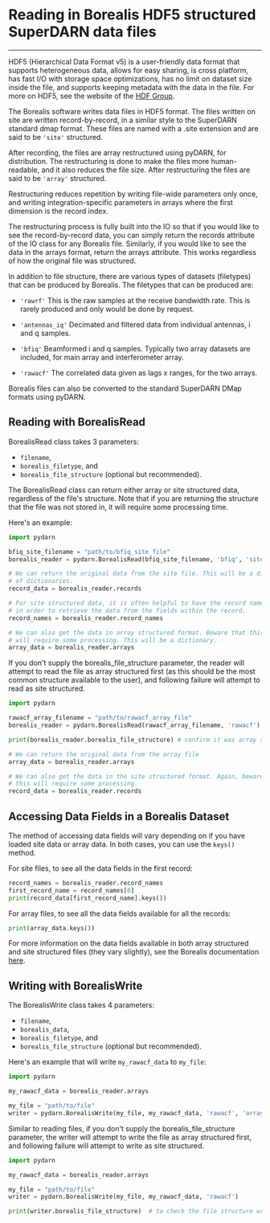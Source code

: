 # Reading in Borealis HDF5 structured SuperDARN data files
---

HDF5 (Hierarchical Data Format v5) is a user-friendly data format that supports
heterogeneous data, allows for easy sharing, is cross platform, has fast I/O
with storage space optimizations, has no limit on dataset size inside the file,
and supports keeping metadata with the data in the file. For more on
HDF5, see the website of the [HDF Group](www.hdfgroup.org).

The Borealis software writes data files in HDF5 format. The files written on
site are written record-by-record, in a similar style to the SuperDARN standard
dmap format. These files are named with a .site extension and are said to be
`'site'` structured.

After recording, the files are array restructured using pyDARN, for distribution.
The restructuring is done to make the files more human-readable, and it also
reduces the file size. After restructuring the files are said to be `'array'`
structured.

Restructuring reduces repetition by writing file-wide parameters only once,
and writing integration-specific parameters in arrays where the first
dimension is the record index.

The restructuring process is fully built into the IO so that if you would like to see
the record-by-record data, you can simply return the records attribute of the
IO class for any Borealis file. Similarly, if you would like to see the data in
the arrays format, return the arrays attribute. This works regardless of how
the original file was structured.

In addition to file structure, there are various types of datasets (filetypes)
that can be produced by Borealis. The filetypes that can be produced are:


- `'rawrf'`
This is the raw samples at the receive bandwidth rate. This is rarely
produced and only would be done by request.


- `'antennas_iq'`
Decimated and filtered data from individual antennas, i and q samples.


- `'bfiq'`
Beamformed i and q samples. Typically two array datasets are included,
for main array and interferometer array.


- `'rawacf'`
The correlated data given as lags x ranges, for the two arrays.

Borealis files can also be converted to the standard SuperDARN DMap formats
using pyDARN.

## Reading with BorealisRead

BorealisRead class takes 3 parameters:

- `filename`,
- `borealis_filetype`, and
- `borealis_file_structure` (optional but recommended).

The BorealisRead class can return either array or site structured data,
regardless of the file's structure. Note that if you are returning the structure
that the file was not stored in, it will require some processing time.

Here's an example:

```python
import pydarn

bfiq_site_filename = "path/to/bfiq_site_file"
borealis_reader = pydarn.BorealisRead(bfiq_site_filename, 'bfiq', 'site')

# We can return the original data from the site file. This will be a dictionary
# of dictionaries.
record_data = borealis_reader.records

# For site structured data, it is often helpful to have the record names alone
# in order to retrieve the data from the fields within the record.
record_names = borealis_reader.record_names

# We can also get the data in array structured format. Beware that this
# will require some processing. This will be a dictionary.
array_data = borealis_reader.arrays
```

If you don't supply the borealis_file_structure parameter, the reader will
attempt to read the file as array structured first (as this should be the most
common structure available to the user), and following failure will attempt to
read as site structured.

```python
import pydarn

rawacf_array_filename = "path/to/rawacf_array_file"
borealis_reader = pydarn.BorealisRead(rawacf_array_filename, 'rawacf')

print(borealis_reader.borealis_file_structure) # confirm it was array structured

# We can return the original data from the array file
array_data = borealis_reader.arrays

# We can also get the data in the site structured format. Again, beware that
# this will require some processing.
record_data = borealis_reader.records
```

## Accessing Data Fields in a Borealis Dataset

The method of accessing data fields will vary depending on if you have loaded
site data or array data. In both cases, you can use the `keys()` method.

For site files, to see all the data fields in the first record:
```python
record_names = borealis_reader.record_names
first_record_name = record_names[0]
print(record_data[first_record_name].keys())
```

For array files, to see all the data fields available for all the records:
```python
print(array_data.keys())
```

For more information on the data fields available in both array structured
and site structured files (they vary slightly), see the Borealis documentation
[here](https://borealis.readthedocs.io/en/latest/borealis_data.html).

## Writing with BorealisWrite

The BorealisWrite class takes 4 parameters:

- `filename`,
- `borealis_data`,
- `borealis_filetype`, and
- `borealis_file_structure` (optional but recommended).

Here's an example that will write `my_rawacf_data` to `my_file`:

```python
import pydarn

my_rawacf_data = borealis_reader.arrays

my_file = "path/to/file"
writer = pydarn.BorealisWrite(my_file, my_rawacf_data, 'rawacf', 'array')
```

Similar to reading files, if you don't supply the borealis_file_structure
parameter, the writer will attempt to write the file as array structured first,
and following failure will attempt to write as site structured.

```python
import pydarn

my_rawacf_data = borealis_reader.arrays

my_file = "path/to/file"
writer = pydarn.BorealisWrite(my_file, my_rawacf_data, 'rawacf')

print(writer.borealis_file_structure)  # to check the file structure written
```
